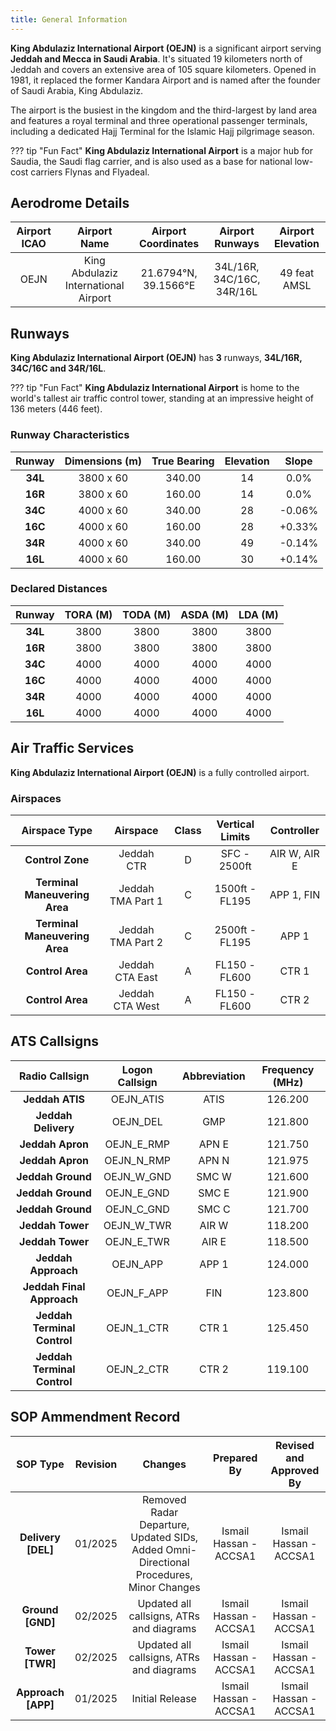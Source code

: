 ```yaml
---
title: General Information
---
```


**King Abdulaziz International Airport (OEJN)** is a significant airport serving **Jeddah and Mecca in Saudi Arabia**. It's situated 19 kilometers north of Jeddah and covers an extensive area of 105 square kilometers. Opened in 1981, it replaced the former Kandara Airport and is named after the founder of Saudi Arabia, King Abdulaziz.

The airport is the busiest in the kingdom and the third-largest by land area and features a royal terminal and three operational passenger terminals, including a dedicated Hajj Terminal for the Islamic Hajj pilgrimage season.

??? tip "Fun Fact"
    **King Abdulaziz International Airport** is a major hub for Saudia, the Saudi flag carrier, and is also used as a base for national low-cost carriers Flynas and Flyadeal.


## Aerodrome Details

| **Airport ICAO** |             Airport Name             | Airport Coordinates  |      Airport Runways      | Airport Elevation |
| :--------------: | :----------------------------------: | :------------------: | :-----------------------: | :---------------: |
|       OEJN       | King Abdulaziz International Airport | 21.6794°N, 39.1566°E | 34L/16R, 34C/16C, 34R/16L |   49 feat AMSL    |

## Runways

**King Abdulaziz International Airport (OEJN)** has **3** runways, **34L/16R, 34C/16C and 34R/16L**.

??? tip "Fun Fact"
    **King Abdulaziz International Airport** is home to the world's tallest air traffic control tower, standing at an impressive height of 136 meters (446 feet).


### Runway Characteristics


| Runway  | Dimensions (m) | True Bearing | Elevation | Slope  |
| :-----: | :------------: | :----------: | :-------: | :----: |
| **34L** |   3800 x 60    |    340.00    |    14     |  0.0%  |
| **16R** |   3800 x 60    |    160.00    |    14     |  0.0%  |
| **34C** |   4000 x 60    |    340.00    |    28     | -0.06% |
| **16C** |   4000 x 60    |    160.00    |    28     | +0.33% |
| **34R** |   4000 x 60    |    340.00    |    49     | -0.14% |
| **16L** |   4000 x 60    |    160.00    |    30     | +0.14% |

### Declared Distances

| **Runway** | **TORA (M)** | **TODA (M)** | **ASDA (M)** | **LDA (M)** |
| :--------: | :----------: | :----------: | :----------: | :---------: |
|  **34L**   |     3800     |     3800     |     3800     |    3800     |
|  **16R**   |     3800     |     3800     |     3800     |    3800     |
|  **34C**   |     4000     |     4000     |     4000     |    4000     |
|  **16C**   |     4000     |     4000     |     4000     |    4000     |
|  **34R**   |     4000     |     4000     |     4000     |    4000     |
|  **16L**   |     4000     |     4000     |     4000     |    4000     |

## Air Traffic Services

**King Abdulaziz International Airport (OEJN)** is a fully controlled airport.

### Airspaces

|         Airspace Type         |     Airspace      | Class | Vertical Limits |  Controller  |
| :---------------------------: | :---------------: | :---: | :-------------: | :----------: |
|       **Control Zone**        |    Jeddah CTR     |   D   |  SFC - 2500ft   | AIR W, AIR E |
| **Terminal Maneuvering Area** | Jeddah TMA Part 1 |   C   | 1500ft - FL195  |  APP 1, FIN  |
| **Terminal Maneuvering Area** | Jeddah TMA Part 2 |   C   | 2500ft - FL195  |    APP 1     |
|       **Control Area**        |  Jeddah CTA East  |   A   |  FL150 - FL600  |    CTR 1     |
|       **Control Area**        |  Jeddah CTA West  |   A   |  FL150 - FL600  |    CTR 2     |

## ATS Callsigns

|     **Radio Callsign**      | **Logon Callsign** | **Abbreviation** | **Frequency (MHz)** |
| :-------------------------: | :----------------: | :--------------: | :-----------------: |
|       **Jeddah ATIS**       |     OEJN_ATIS      |       ATIS       |       126.200       |
|     **Jeddah Delivery**     |      OEJN_DEL      |       GMP        |       121.800       |
|      **Jeddah Apron**       |     OEJN_E_RMP     |      APN E       |         121.750         |
|      **Jeddah Apron**       |     OEJN_N_RMP     |      APN N       |        121.975          |
|      **Jeddah Ground**      |     OEJN_W_GND     |      SMC W       |       121.600       |
|      **Jeddah Ground**      |     OEJN_E_GND     |      SMC E       |       121.900       |
|      **Jeddah Ground**      |     OEJN_C_GND     |      SMC C       |       121.700       |
|      **Jeddah Tower**       |     OEJN_W_TWR     |      AIR W       |       118.200       |
|      **Jeddah Tower**       |     OEJN_E_TWR     |      AIR E       |       118.500       |
|     **Jeddah Approach**     |      OEJN_APP      |      APP 1       |       124.000       |
|  **Jeddah Final Approach**  |     OEJN_F_APP     |       FIN        |       123.800       |
| **Jeddah Terminal Control** |     OEJN_1_CTR     |      CTR 1       |       125.450       |
| **Jeddah Terminal Control** |     OEJN_2_CTR     |      CTR 2       |       119.100       |

## SOP Ammendment Record

|    **SOP Type**    | **Revision** |   **Changes**   |                 **Prepared By**                | **Revised and Approved By** |
|:------------------:|:------------:|:---------------:|:----------------------------------------------:|:---------------------------:|
| **Delivery [DEL]** |    01/2025   | Removed Radar Departure, Updated SIDs, Added Omni-Directional Procedures, Minor Changes |             Ismail Hassan - ACCSA1             |    Ismail Hassan - ACCSA1   |
|  **Ground [GND]**  |    02/2025   | Updated all callsigns, ATRs and diagrams  |             Ismail Hassan - ACCSA1             |    Ismail Hassan - ACCSA1   |
|   **Tower [TWR]**  |    02/2025   | Updated all callsigns, ATRs and diagrams | Ismail Hassan - ACCSA1 |    Ismail Hassan - ACCSA1   |
| **Approach [APP]** |    01/2025    |  Initial Release  |              Ismail Hassan - ACCSA1                    |        Ismail Hassan - ACCSA1           |
